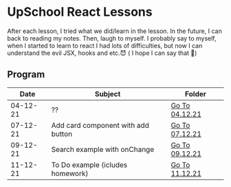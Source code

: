 # UpSchool React Lessons

After each lesson, I tried what we did/learn in the lesson. In the future, I can back to reading my notes. Then, laugh to myself. I probably say to myself, when I started to learn to react I had lots of difficulties, but now I can understand the evil JSX, hooks and etc.:smiling_imp: ( I hope I can say that 	:crossed_fingers:)

## Program

| Date      | Subject | Folder |
| ----------- | ----------- | ---------|
| 04-12-21      | ??       | [Go To 04.12.21](04.12.21) |
| 07-12-21   | Add card component with add button  | [Go To 07.12.21](07.12.21) |
| 09-12-21   | Search example with onChange | [Go To 09.12.21](09.12.21) |
| 11-12-21   | To Do example (icludes homework)        | [Go To 11.12.21](11.12.21) |